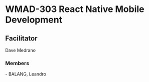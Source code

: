 # WMAD-303 React Native Mobile Development

## Facilitator
Dave Medrano

### Members
\- BALANG, Leandro
